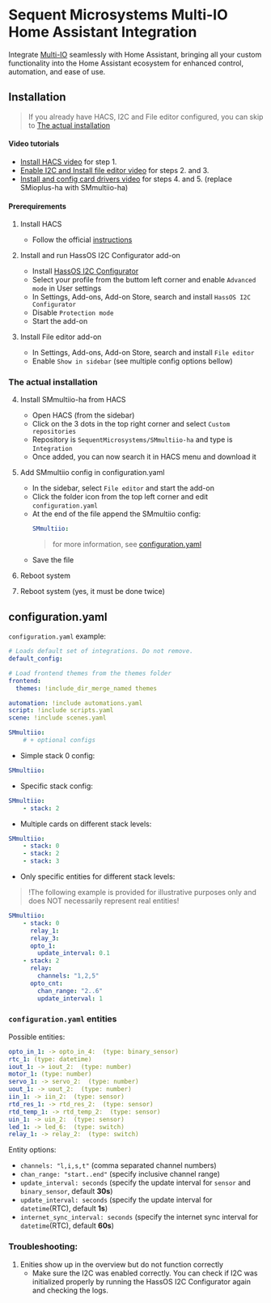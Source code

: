 # Sequent Microsystems Multi-IO Home Assistant Integration

Integrate [Multi-IO](https://sequentmicrosystems.com/products/multi-io-8-layer-stackable-hat-for-raspberry-pi)
seamlessly with Home Assistant, bringing all your custom functionality into the Home Assistant ecosystem for enhanced control, automation, and ease of use.



## Installation

> If you already have HACS, I2C and File editor configured, you can skip to [The actual installation](#the-actual-installation)


#### Video tutorials

- [Install HACS video](https://youtu.be/Fl3lATWhQVM) for step 1.
- [Enable I2C and Install file editor video](https://youtu.be/53Zj8NofS7k) for steps 2. and 3.
- [Install and config card drivers video](https://youtu.be/yH2HKjm7j24) for steps 4. and 5. (replace SMioplus-ha with SMmultiio-ha)

#### Prerequirements

1. Install HACS
    - Follow the official [instructions](https://www.hacs.xyz/docs/use/download/download/)

2. Install and run HassOS I2C Configurator add-on
    - Install [HassOS I2C Configurator](https://my.home-assistant.io/redirect/supervisor_add_addon_repository/?repository_url=https%3A%2F%2Fgithub.com%2Fadamoutler%2FHassOSConfigurator)
    - Select your profile from the buttom left corner and enable `Advanced mode` in User settings
    - In Settings, Add-ons, Add-on Store, search and install `HassOS I2C Configurator`
    - Disable `Protection mode`
    - Start the add-on

3. Install File editor add-on
    - In Settings, Add-ons, Add-on Store, search and install `File editor`
    - Enable `Show in sidebar`
(see multiple config options bellow)


### The actual installation

4. Install SMmultiio-ha from HACS
    - Open HACS (from the sidebar)
    - Click on the 3 dots in the top right corner and select `Custom repositories`
    - Repository is `SequentMicrosystems/SMmultiio-ha` and type is `Integration`
    - Once added, you can now search it in HACS menu and download it

5. Add SMmultiio config in configuration.yaml
    - In the sidebar, select `File editor` and start the add-on
    - Click the folder icon from the top left corner and edit `configuration.yaml`
    - At the end of the file append the SMmultiio config:
        ```yaml
        SMmultiio:
        ```
        > for more information, see [configuration.yaml](#configuration.yaml)
    - Save the file

6. Reboot system

7. Reboot system (yes, it must be done twice)



## configuration.yaml

`configuration.yaml` example:
```yaml
# Loads default set of integrations. Do not remove.
default_config:

# Load frontend themes from the themes folder
frontend:
  themes: !include_dir_merge_named themes

automation: !include automations.yaml
script: !include scripts.yaml
scene: !include scenes.yaml

SMmultiio:
    # + optional configs
```

- Simple stack 0 config:

```yaml
SMmultiio:
```

- Specific stack config:

```yaml
SMmultiio:
    - stack: 2
```

- Multiple cards on different stack levels:

```yaml
SMmultiio:
    - stack: 0
    - stack: 2
    - stack: 3
```

- Only specific entities for different stack levels:

> !The following example is provided for illustrative purposes only and does NOT necessarily represent real entities!

```yaml
SMmultiio:
    - stack: 0
      relay_1:
      relay_3:
      opto_1:
        update_interval: 0.1
    - stack: 2
      relay:
        channels: "1,2,5"
      opto_cnt:
        chan_range: "2..6"
        update_interval: 1
```

[//]: # (__CUSTOM_README__ START)
[//]: # (__CUSTOM_README__ END)

### `configuration.yaml` entities

Possible entities:
```yaml
opto_in_1: -> opto_in_4:  (type: binary_sensor)
rtc_1: (type: datetime)
iout_1: -> iout_2:  (type: number)
motor_1: (type: number)
servo_1: -> servo_2:  (type: number)
uout_1: -> uout_2:  (type: number)
iin_1: -> iin_2:  (type: sensor)
rtd_res_1: -> rtd_res_2:  (type: sensor)
rtd_temp_1: -> rtd_temp_2:  (type: sensor)
uin_1: -> uin_2:  (type: sensor)
led_1: -> led_6:  (type: switch)
relay_1: -> relay_2:  (type: switch)
```

Entity options:
- `channels: "l,i,s,t"` (comma separated channel numbers)
- `chan_range: "start..end"` (specify inclusive channel range)
- `update_interval: seconds` (specify the update interval for `sensor` and `binary_sensor`, default **30s**)
- `update_interval: seconds` (specify the update interval for `datetime`(RTC), default **1s**)
- `internet_sync_interval: seconds` (specify the internet sync interval for `datetime`(RTC), default **60s**)



### Troubleshooting:

1. Enities show up in the overview but do not function correctly
    - Make sure the I2C was enabled correctly. You can check if I2C was initialized properly by running the HassOS I2C Configurator again and checking the logs.
